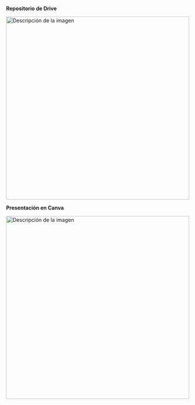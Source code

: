 **Repositorio de Drive** </p>
[<img src="https://github.com/user-attachments/assets/0d8af506-9c72-49c5-8e1a-22b1b0966791" alt="Descripción de la imagen" width="500" align="center"/>
](https://drive.google.com/drive/u/0/folders/1-83A6KA4iAWpChV25BayLei4rN7RB-2i) </p>


**Presentación en Canva**</p>
[<img src="https://github.com/user-attachments/assets/d3b5d993-ad6a-4a86-937f-1a8b99d47e35" alt="Descripción de la imagen" width="500" align="center"/>
](https://www.canva.com/design/DAGYYAslmwk/j55qi5WdUKxTPGSACXnWNA/edit?utm_content=DAGYYAslmwk&utm_campaign=designshare&utm_medium=link2&utm_source=sharebutton) </p>
